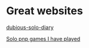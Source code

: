 Great websites
=====

[dubious-solo-diary](https://www.boardgamegeek.com/geeklist/233748/dubious-solo-diary/page/1)

[Solo pnp games I have played](https://boardgamegeek.com/geeklist/218614/solo-pnp-games-i-have-played/page/1)
